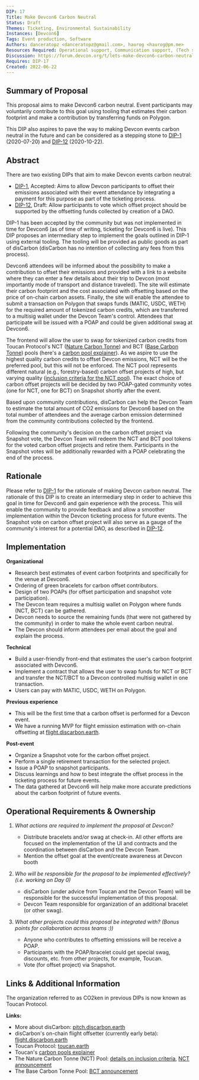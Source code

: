 ```yaml
---
DIP: 17
Title: Make Devcon6 Carbon Neutral
Status: Draft
Themes: Ticketing, Environmental Sustainability
Instances: [Devcon6]
Tags: Event production, Software
Authors: danceratopz <danceratopz@gmail.com>, haurog <haurog@pm.me>
Resources Required: Operational support, Communication support, (Tech support?)
Discussion: https://forum.devcon.org/t/lets-make-devcon6-carbon-neutral-a-step-towards-implementing-dip-1-dip-12
Requires: DIP-17
Created: 2022-06-22
---
```


## Summary of Proposal
This proposal aims to make Devcon6 carbon neutral. Event participants may  voluntarily contribute to this goal using tooling that estimates their carbon footprint and make a contribution by transferring funds on Polygon. 

This DIP also aspires to pave the way to making Devcon events carbon neutral in the future and can be considered as a stepping stone to [DIP-1](./DIP-1.md) (2020-07-20) and [DIP-12](./DIP-12.md) (2020-10-22).

## Abstract
There are two existing DIPs that aim to make Devcon events carbon neutral:
- [DIP-1](./DIP-1.md), Accepted: Aims to allow Devcon participants to offset their emissions associated with their event attendance by integrating a payment for this purpose as part of the ticketing process.
- [DIP-12](./DIP-12.md), Draft: Allow participants to vote which offset project should be supported by the offsetting funds collected by creation of a DAO.

DIP-1 has been accepted by the community but was not implemented in time for Devcon6 (as of time of writing, ticketing for Devcon6 is live). This DIP proposes an intermediary step to implement the goals outlined in DIP-1 using external tooling. The tooling will be provided as public goods as part of disCarbon (disCarbon has no intention of collecting any fees from this process).

Devcon6 attendees will be informed about the possibility to make a contribution to offset their emissions and provided with a link to a website where they can enter a few details about their trip to Devcon (most importantly mode of transport and distance traveled). The site will estimate their carbon footprint and the cost associated with offsetting based on the price of on-chain carbon assets. Finally, the site will enable the attendee to submit a transaction on Polygon that swaps funds (MATIC, USDC, WETH) for the required amount of tokenized carbon credits, which are transferred to a multisig wallet under the Devcon Team's control. Attendees that participate will be issued with a POAP and could be given additional swag at Devcon6.

The frontend will allow the user to swap for tokenized carbon credits from Toucan Protocol's NCT ([Nature Carbon Tonne](https://blog.toucan.earth/announcing-nct-nature-carbon-tonne/)) and BCT ([Base Carbon Tonne](https://blog.toucan.earth/announcing-nct-nature-carbon-tonne/)) pools (here's a [carbon pool explainer](https://docs.toucan.earth/protocol/pool/key-concepts)). As we aspire to use the highest quality carbon credits to offset Devcon emissions, NCT will be the preferred pool, but this will not be enforced. The NCT pool represents different natural (e.g., forestry-based) carbon offset projects of high, but varying quality ([inclusion criteria for the NCT pool](https://docs.toucan.earth/protocol/pool/pool-parties/nct-pool-party-report)). The exact choice of carbon offset projects will be decided by two POAP-gated community votes (one for NCT, one for BCT) on Snapshot shortly after the event.

Based upon community contributions, disCarbon can help the Devcon Team to estimate the total amount of CO2 emissions for Devcon6 based on the total number of attendees and the average carbon emission determined from the community contributions collected by the frontend.

Following the community's decision on the carbon offset project via Snapshot vote, the Devcon Team will redeem the NCT and BCT pool tokens for the voted carbon offset projects and retire them. Participants in the Snapshot votes will be additionally rewarded with a POAP celebrating the end of the process.

## Rationale

Please refer to [DIP-1](./DIP-1.md) for the rationale of making Devcon carbon neutral. The rationale of this DIP is to create an intermediary step in order to achieve this goal in time for Devcon6 and gain experience with the process. This will enable the community to provide feedback and allow a smoother implementation within the Devcon ticketing process for future events. The Snapshot vote on carbon offset project will also serve as a gauge of the community's interest for a potential DAO, as described in [DIP-12](./DIP-12.md).

## Implementation

**Organizational**

- Research best estimates of event carbon footprints and specifically for the venue at Devcon6.
- Ordering of green bracelets for carbon offset contributors.
- Design of two POAPs (for offset participation and snapshot vote participation).
- The Devcon team requires a multisig wallet on Polygon where funds (NCT, BCT) can be gathered.
- Devcon needs to source the remaining funds (that were not gathered by the community) in order to make the whole event carbon neutral.
- The Devcon should inform attendees per email about the goal and explain the process.

**Technical**

- Build a user-friendly front-end that estimates the user's carbon footprint associated with Devcon6.
- Implement a contract that allows the user to swap funds for NCT or BCT and transfer the NCT/BCT to a Devcon controlled multisig wallet in one transaction.
- Users can pay with MATIC, USDC, WETH on Polygon.

**Previous experience**

- This will be the first time that a carbon offset is performed for a Devcon event.
- We have a running MVP for flight emission estimation with on-chain offsetting at [flight.discarbon.earth](https://flight.discarbon.earth/).

**Post-event**

- Organize a Snapshot vote for the carbon offset project.
- Perform a single retirement transaction for the selected project.
- Issue a POAP to snapshot participants.
- Discuss learnings and how to best integrate the offset process in the ticketing process for future events.
- The data gathered at Devcon6 will help make more accurate predictions about the carbon footprint of future events.

## Operational Requirements & Ownership
1. *What actions are required to implement the proposal at Devcon?*
	- Distribute bracelets and/or swag at check-in. All other efforts are focused on the implementation of the UI and contracts and the coordination between disCarbon and the Devcon Team.
	- Mention the offset goal at the event/create awareness at Devcon booth

2. *Who will be responsible for the proposal to be implemented effectively? (i.e. working on Day 0)*
	- disCarbon (under advice from Toucan and the Devcon Team) will be responsible for the successful implementation of this proposal.
	- Devcon Team responsible for organization of an additional bracelet (or other swag).

3. *What other projects could this proposal be integrated with? (Bonus points for collaboration across teams :))*
	- Anyone who contributes to offsetting emissions will be receive a POAP.
	- Participants with the POAP/bracelet could get special swag, discounts, etc. from other projects, for example, Toucan.
	- Vote (for offset project) via Snapshot.

## Links & Additional Information

The organization referred to as CO2ken in previous DIPs is now known as Toucan Protocol.

**Links:**
- More about disCarbon: [pitch.discarbon.earth](https://pitch.discarbon.earth/)
- disCarbon's on-chain flight offsetter (currently early beta): [flight.discarbon.earth](https://flight.discarbon.earth/)
- Toucan Protocol: [toucan.earth](https://toucan.earth)
- Toucan's [carbon pools explainer](https://docs.toucan.earth/protocol/pool/key-concepts)
- The Nature Carbon Tonne (NCT) Pool: [details on inclusion criteria](https://docs.toucan.earth/protocol/pool/pool-parties/nct-pool-party-report), [NCT announcement](https://blog.toucan.earth/announcing-nct-nature-carbon-tonne/)
- The Base Carbon Tonne Pool: [BCT announcement](https://blog.toucan.earth/base-carbon-tonne-bct-a-new-web3-building-block/)

